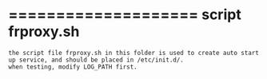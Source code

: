 ====================
script frproxy.sh
====================


    the script file frproxy.sh in this folder is used to create auto start up service, and should be placed in /etc/init.d/.
    when testing, modify LOG_PATH first.
